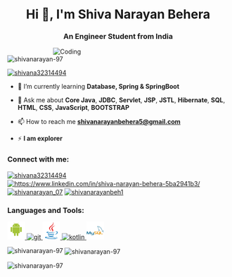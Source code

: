<h1 align="center">Hi 👋, I'm Shiva Narayan Behera</h1>
<h3 align="center">An Engineer Student from India</h3>
<img align="right" alt="Coding" width="400" src="https://c.tenor.com/NOYF3f82b_gAAAAC/programmer.gif"

<p align="left"> <img src="https://komarev.com/ghpvc/?username=shivanarayan-97&label=Profile%20views&color=0e75b6&style=flat" alt="shivanarayan-97" /> </p>

<p align="left"> <a href="https://twitter.com/shivana32314494" target="blank"><img src="https://img.shields.io/twitter/follow/shivana32314494?logo=twitter&style=for-the-badge" alt="shivana32314494" /></a> </p>

- 🌱 I’m currently learning **Database, Spring & SpringBoot**

- 💬 Ask me about **Core Java**, **JDBC**, **Servlet**, **JSP**, **JSTL**, **Hibernate**, **SQL**, **HTML**, **CSS**, **JavaScript**, **BOOTSTRAP**

- 📫 How to reach me **shivanarayanbehera5@gmail.com**

- ⚡ **I am explorer**

<h3 align="left">Connect with me:</h3>
<p align="left">
<a href="https://twitter.com/shivana32314494" target="blank"><img align="center" src="https://raw.githubusercontent.com/rahuldkjain/github-profile-readme-generator/master/src/images/icons/Social/twitter.svg" alt="shivana32314494" height="30" width="40" /></a>
<a href="https://linkedin.com/in/https://www.linkedin.com/in/shiva-narayan-behera-5ba2941b3/" target="blank"><img align="center" src="https://raw.githubusercontent.com/rahuldkjain/github-profile-readme-generator/master/src/images/icons/Social/linked-in-alt.svg" alt="https://www.linkedin.com/in/shiva-narayan-behera-5ba2941b3/" height="30" width="40" /></a>
<a href="https://instagram.com/shivanarayan_07" target="blank"><img align="center" src="https://raw.githubusercontent.com/rahuldkjain/github-profile-readme-generator/master/src/images/icons/Social/instagram.svg" alt="shivanarayan_07" height="30" width="40" /></a>
<a href="https://www.hackerrank.com/shivanarayanbeh1" target="blank"><img align="center" src="https://raw.githubusercontent.com/rahuldkjain/github-profile-readme-generator/master/src/images/icons/Social/hackerrank.svg" alt="shivanarayanbeh1" height="30" width="40" /></a>
</p>

<h3 align="left">Languages and Tools:</h3>
<p align="left"> <a href="https://developer.android.com" target="_blank" rel="noreferrer"> <img src="https://raw.githubusercontent.com/devicons/devicon/master/icons/android/android-original-wordmark.svg" alt="android" width="40" height="40"/> </a> <a href="https://git-scm.com/" target="_blank" rel="noreferrer"> <img src="https://www.vectorlogo.zone/logos/git-scm/git-scm-icon.svg" alt="git" width="40" height="40"/> </a> <a href="https://www.java.com" target="_blank" rel="noreferrer"> <img src="https://raw.githubusercontent.com/devicons/devicon/master/icons/java/java-original.svg" alt="java" width="40" height="40"/> </a> <a href="https://kotlinlang.org" target="_blank" rel="noreferrer"> <img src="https://www.vectorlogo.zone/logos/kotlinlang/kotlinlang-icon.svg" alt="kotlin" width="40" height="40"/> </a> <a href="https://www.mysql.com/" target="_blank" rel="noreferrer"> <img src="https://raw.githubusercontent.com/devicons/devicon/master/icons/mysql/mysql-original-wordmark.svg" alt="mysql" width="40" height="40"/> </a> </p>

<p><img align="left" src="https://github-readme-stats.vercel.app/api/top-langs?username=shivanarayan-97&show_icons=true&locale=en&layout=compact" alt="shivanarayan-97" /></p>

<p>&nbsp;<img align="center" src="https://github-readme-stats.vercel.app/api?username=shivanarayan-97&show_icons=true&locale=en" alt="shivanarayan-97" /></p>

<p><img align="center" src="https://github-readme-streak-stats.herokuapp.com/?user=shivanarayan-97&" alt="shivanarayan-97" /></p>
